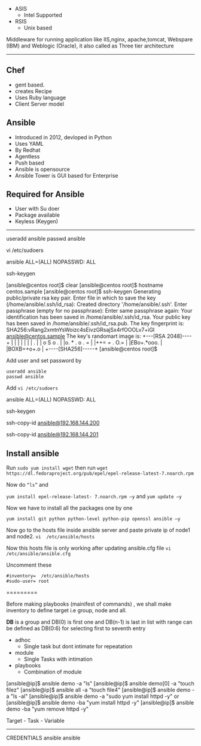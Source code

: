 

- ASIS
  - Intel Supported
- RSIS 
  - Unix based

Middleware for running application like IIS,nginx, apache,tomcat, Webspare (IBM) and Weblogic (Oracle), it also called as Three tier architecture 



------------
## Chef 
- gent based.
- creates Recipe
- Uses Ruby language
- Client Server model 


## Ansible 
- Introduced in 2012, devloped in Python
- Uses YAML 
- By Redhat
- Agentless
- Push based
- Ansible is opensource
- Ansible Tower is GUI based for Enterprise

## Required for Ansible 
- User with Su doer 
- Package available 
- Keyless (Keygen)



---

useradd ansible 
passwd ansible

vi /etc/sudoers


ansible ALL=(ALL) NOPASSWD: ALL


ssh-keygen


[ansible@centos root]$ clear
[ansible@centos root]$ hostname
centos.sample
[ansible@centos root]$ ssh-keygen
Generating public/private rsa key pair.
Enter file in which to save the key (/home/ansible/.ssh/id_rsa):
Created directory '/home/ansible/.ssh'.
Enter passphrase (empty for no passphrase):
Enter same passphrase again:
Your identification has been saved in /home/ansible/.ssh/id_rsa.
Your public key has been saved in /home/ansible/.ssh/id_rsa.pub.
The key fingerprint is:
SHA256:vRang2xmtnYsWoizc4sEivzGRsajSx4rfOOOLv7+iGI ansible@centos.sample
The key's randomart image is:
+---[RSA 2048]----+
|                 |
|                 |
|                 |
|         .       |
|  o     S o .    |
|o. * . o . =     |
|++= = . O.=      |
|*E*Bo+.*ooo.     |
|BOXB=+o+.o       |
+----[SHA256]-----+
[ansible@centos root]$


Add user and set password by 
```
useradd ansible 
passwd ansible
```
Add 
`vi /etc/sudoers`


ansible ALL=(ALL) NOPASSWD: ALL


ssh-keygen






ssh-copy-id ansible@192.168.144.200

ssh-copy-id ansible@192.168.144.201


## Install ansible

Run `sudo yum install wget` 
then run `wget https://dl.fedoraproject.org/pub/epel/epel-release-latest-7.noarch.rpm`

Now do `“ls”` and 

`yum install epel-release-latest- 7.noarch.rpm –y` and `yum update –y `

Now we have to install all the packages one by one

`yum install git python python-level python-pip openssl ansible –y`

Now go to the hosts file inside ansible server and paste private ip of node1 and node2.
`vi  /etc/ansible/hosts`

Now this hosts file is only working after updating ansible.cfg  file
`vi  /etc/ansible/ansible.cfg`

Uncomment these 
```
#inventory=  /etc/ansible/hosts
#sudo-user= root
```


=========


Before making playbooks (mainifest of commands) , we shall make inventory to define target i.e group, node and all. 

**DB** is a group and DB(0) is first one and DB(n-1) is last in list with range can be defined as DB(0:6) for selecting first to seventh entry

- adhoc
  - Single task but dont intimate for repeatation
- module 
  - Single Tasks with intimation
- playbooks
  - Combination of module




[ansible@ip]$ ansible demo -a "ls"
[ansible@ip]$ ansible demo[0] -a "touch filez"
[ansible@ip]$ ansible all -a "touch file4"
[ansible@ip]$ ansible demo -a "ls -al"
[ansible@ip]$ ansible demo -a "sudo yum install httpd -y"
                                   or 
[ansible@ip]$ ansible demo -ba "yum install httpd -y"
[ansible@ip]$ ansible demo -ba "yum remove httpd -y"


Target - Task - Variable 


---

CREDENTIALS
ansible
ansible